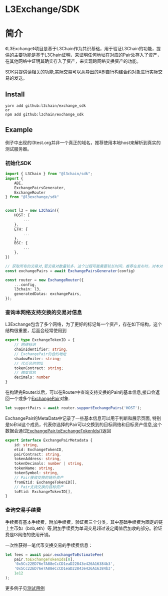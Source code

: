 # L3Exchange/SDK

# 简介

《L3Exchange》项目是基于L3Chain作为共识基础，用于验证L3Chain的功能，提供的主要功能是基于L3Chain证明，来证明任何地址在对应的Pair处存入了资产，在其他网络中证明其确实存入了资产，来实现跨网络交换资产的功能。

SDK只提供读相关的功能,实际交易可以从导出的ABI自行构建合约对象进行实际交易的发送。


## Install

```shell
yarn add github:l3chain/exchange_sdk
or
npm add github:l3chain/exchange_sdk
```

## Example

例子中出现的l3test.org并非一个真正的域名，推荐使用本地host来解析到真实的测试服务器。

### 初始化SDK
```typescript
import { L3Chain } from "@l3chain/sdk";
import { 
    ABI, 
    ExchangePairsGenerater, 
    ExchangeRouter 
} from "@l3exchange/sdk"


const l3 = new L3Chain({
    HOST: {
        ...
    },
    ETH: {
        ...
    },
    BSC: {
        ...
    },
})

// 获取所有的交易对,若交易对数量较多，这个过程可能需要较长时间，推荐在发布时，对本对象进行预处理（如生成json文件，从外部链接直接读取等）
const exchangePairs = await ExchangePairsGenerater(config)

const router = new ExchangeRouter({
    ...config,
    l3chain: l3,
    generatedDatas: exchangePairs,
});

```

### 查询本网络支持交换的交易对信息

L3Exchange包含了多个网络，为了更好的标记每一个资产，存在如下结构，这个结构很重要，后面会经常使用到

```typescript
export type ExchangeTokenID = {
    // 网络标识
    chainIdentifier: string,
    // ExchangePair的合约地址
    shadowEmiter: string;
    // 代币合约地址
    tokenContract: string;
    // 精度信息
    decimals: number
}
```

在构建完Router以后，可以在Router中查询支持交换的Pair的基本信息,接口会返回一个或多个[ExchangePair](https://github.com/l3chain/exchange_sdk/src/exchange-pair.ts)对象.

```typescript
let supportPairs = await router.supportExchangePairs('HOST');
```

ExchangePair的MetaData中记录了一些基本信息可以用于判断和展示页面, 特别是toEtid这个成员，代表你选择的Pair可以交换到的目标网络和目标资产信息,这个数据会通过[ExchangePair.toExchangeTokenIds()](https://github.com/l3chain/exchange_sdk/src/exchange-pair.ts#L30)返回

```typescript
export interface ExchangePairMetadata {
    id: string,
    etid: ExchangeTokenID,
    pairContract: string,
    tokenAddress: string,
    tokenDecimals: number | string,
    tokenName: string,
    tokenSymbol: string,
    // Pair接收交换的链外资产
    fromEtid: ExchangeTokenID[],
    // Pair支持交换的目标资产
    toEtid: ExchangeTokenID[],
}
```

### 查询交易手续费

手续费有基本手续费，附加手续费，验证费三个分类，其中基础手续费为固定的链上主币如（bnb,eth）等,附加手续费为单词交易超过设定阈值后加收的部分。验证费是l3网络的使用开销。

一次性获得一笔代币交换交易的手续费信息：
```typescript
let fees = await pair.exchangeToEstimateFee(
    pair.toExchangeTokenIds[0],
    '0x5Cc22ED76e7A88eCcCD1eaD22843e426A16384b3',
    '0x5Cc22ED76e7A88eCcCD1eaD22843e426A16384b3',
    1e12
);
```

更多例子见[测试用例](https://github.com/l3chain/exchange_sdk/test)